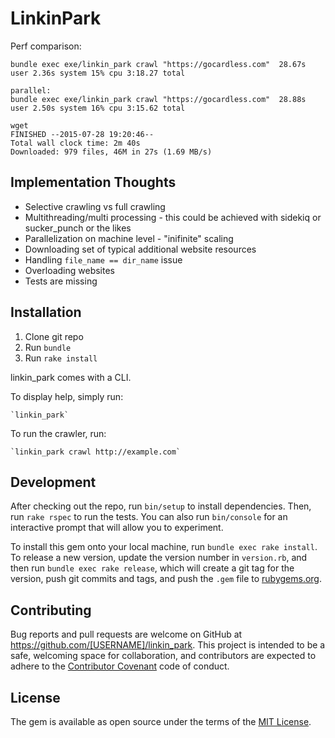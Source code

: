 # LinkinPark

Perf comparison:

```
bundle exec exe/linkin_park crawl "https://gocardless.com"  28.67s user 2.36s system 15% cpu 3:18.27 total

parallel:
bundle exec exe/linkin_park crawl "https://gocardless.com"  28.88s user 2.50s system 16% cpu 3:15.62 total

wget
FINISHED --2015-07-28 19:20:46--
Total wall clock time: 2m 40s
Downloaded: 979 files, 46M in 27s (1.69 MB/s)
```

Implementation Thoughts
-----------------------

* Selective crawling vs full crawling
* Multithreading/multi processing - this could be achieved with sidekiq or sucker_punch or the likes
* Parallelization on machine level - "inifinite" scaling
* Downloading set of typical additional website resources
* Handling `file_name == dir_name` issue
* Overloading websites
* Tests are missing


## Installation

1. Clone git repo
2. Run `bundle`
2. Run `rake install`

linkin_park comes with a CLI.

To display help, simply run:

    `linkin_park`

To run the crawler, run:

    `linkin_park crawl http://example.com`


## Development

After checking out the repo, run `bin/setup` to install dependencies. Then, run `rake rspec` to run the tests. You can also run `bin/console` for an interactive prompt that will allow you to experiment.

To install this gem onto your local machine, run `bundle exec rake install`. To release a new version, update the version number in `version.rb`, and then run `bundle exec rake release`, which will create a git tag for the version, push git commits and tags, and push the `.gem` file to [rubygems.org](https://rubygems.org).

## Contributing

Bug reports and pull requests are welcome on GitHub at https://github.com/[USERNAME]/linkin_park. This project is intended to be a safe, welcoming space for collaboration, and contributors are expected to adhere to the [Contributor Covenant](contributor-covenant.org) code of conduct.


## License

The gem is available as open source under the terms of the [MIT License](http://opensource.org/licenses/MIT).

